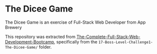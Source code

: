 # The Dicee Game 

The Dicee Game is an exercise of Full-Stack Web Developer from App Brewery

This repository was extracted from [The-Complete-Full-Stack-Web-Development-Bootcamp](https://github.com/natural-mess/The-Complete-Full-Stack-Web-Development-Bootcamp), specifically from the `17-Boss-Level-Challenge1-The-Dicee-Game/` folder.
